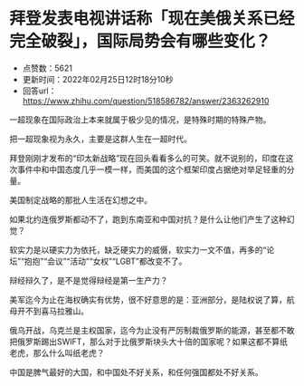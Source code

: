 # 拜登发表电视讲话称「现在美俄关系已经完全破裂」，国际局势会有哪些变化？
- 点赞数：5621
- 更新时间：2022年02月25日12时18分10秒
- 回答url：https://www.zhihu.com/question/518586782/answer/2363262910
<body>
 <p data-pid="by38k33u">一超现象在国际政治上本来就属于极少见的情况，是特殊时期的特殊产物。</p>
 <p data-pid="yBKRotlr">把一超现象视为永久，主要是这群人生在一超时代。</p>
 <p data-pid="-ocSr-Rk">拜登刚刚才发布的“印太新战略”现在回头看看多么的可笑。就不说别的，印度在这次事件中和中国态度几乎一模一样，而美国的这个框架印度占据绝对举足轻重的分量。</p>
 <p data-pid="p0fsdPwR">美国制定战略的那批人生活在幻想之中。</p>
 <p data-pid="-oRmVBqg">如果北约连俄罗斯都动不了，跑到东南亚和中国对抗？是什么让他们产生了这种幻觉？</p>
 <p data-pid="xUWbJevR">软实力是以硬实力为依托，缺乏硬实力的威慑，软实力一文不值，再多的“论坛”“抱抱”“会议”“活动”“女权”“LGBT”都改变不了。</p>
 <p data-pid="CaBj6k9s">辩经辩久了，是不是觉得辩经是第一生产力？</p>
 <p data-pid="CuLN1qGu">美军迄今为止在海权确实有优势，很不好意思的是：亚洲部分，是陆权说了算，航母开不到喜马拉雅山。</p>
 <p data-pid="g3QDZ9tu">俄乌开战，乌克兰是主权国家，迄今为止没有严厉制裁俄罗斯的能源，甚至都不敢把俄罗斯踢出SWIFT，那么对于比俄罗斯块头大十倍的国家呢？如果这都不算纸老虎，那么什么叫纸老虎？</p>
 <p data-pid="Yk4PX93I">中国是脾气最好的大国，和中国处不好关系，和任何强国都处不好关系。</p>
 <p></p>
 <p></p>
 <p></p>
</body>